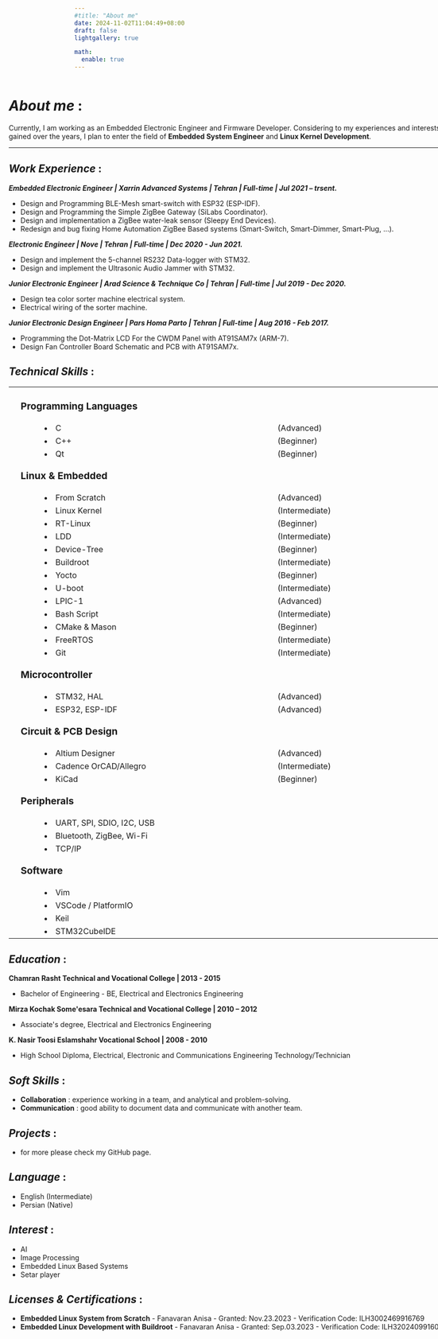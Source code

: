 ```yaml
---
#title: "About me"
date: 2024-11-02T11:04:49+08:00
draft: false
lightgallery: true

math:
  enable: true
---
```

<div style="width:100%;position:absolute;margin:0px;left:0;padding:0px 10%">

# *About me* :

Currently, I am working as an Embedded Electronic Engineer and Firmware Developer. 
Considering to my experiences and interests, I have gained over the years, I plan to enter the field of **Embedded System Engineer** and **Linux Kernel Development**.

---

## *Work Experience* :

***Embedded Electronic Engineer | Xarrin Advanced Systems | Tehran | Full-time | Jul 2021 – trsent.***
- Design and Programming BLE-Mesh smart-switch with ESP32 (ESP-IDF).
- Design and Programming the Simple ZigBee Gateway (SiLabs Coordinator).
- Design and implementation a ZigBee water-leak sensor (Sleepy End Devices).
- Redesign and bug fixing Home Automation ZigBee Based systems (Smart-Switch, Smart-Dimmer, Smart-Plug, …).

***Electronic Engineer | Nove | Tehran | Full-time | Dec 2020 - Jun 2021.***
- Design and implement the 5-channel RS232 Data-logger with STM32.
- Design and implement the Ultrasonic Audio Jammer with STM32.

***Junior Electronic Engineer | Arad Science & Technique Co | Tehran | Full-time | Jul 2019 - Dec 2020.***
- Design tea color sorter machine electrical system.
- Electrical wiring of the sorter machine.

***Junior Electronic Design Engineer | Pars Homa Parto | Tehran | Full-time | Aug 2016 - Feb 2017.***
- Programming the Dot-Matrix LCD For the CWDM Panel with AT91SAM7x (ARM-7).
- Design Fan Controller Board Schematic and PCB with AT91SAM7x.

## *Technical Skills* : 

<htmL>
<table> 
    <tr > 
        <th></th>
        <th></th>
    </tr> 
    <tr><td ><strong style="font-size:1.2rem;padding:1rem;float:left;">Programming Languages</strong></td></tr>
    <tr  style="padding:0px 0px 0px 4rem;float:left;width:100%;"> <td  style="width:48%;float:left;"> <li>C</li></td ><td>     (Advanced) </td></tr> 
    <tr  style="padding:0px 0px 0px 4rem;float:left;width:100%;"> <td  style="width:48%;float:left;" > <li>C++</li>      </td><td>    (Beginner) </td></tr> 
    <tr  style="padding:0px 0px 0px 4rem;float:left;width:100%;"> <td  style="width:48%;float:left;"> <li>Qt</li>      </td><td>     (Beginner) </td></tr>  
    <tr><td><strong style="font-size:1.2rem;padding:1rem;float:left;">Linux & Embedded</strong></td></tr>
    <tr  style="padding:0px 0px 0px 4rem;float:left;width:100%;"> <td  style="width:48%;float:left;"> <li>From Scratch    </li> </td><td>     (Advanced) </td></tr> 
    <tr  style="padding:0px 0px 0px 4rem;float:left;width:100%;"> <td  style="width:48%;float:left;"> <li>Linux Kernel    </li> </td><td>     (Intermediate) </td></tr> 
    <tr  style="padding:0px 0px 0px 4rem;float:left;width:100%;"> <td  style="width:48%;float:left;"> <li>RT-Linux        </li> </td><td>     (Beginner) </td></tr> 
    <tr  style="padding:0px 0px 0px 4rem;float:left;width:100%;"> <td  style="width:48%;float:left;"> <li>LDD            </li> </td><td>      (Intermediate) </td></tr> 
    <tr  style="padding:0px 0px 0px 4rem;float:left;width:100%;"> <td  style="width:48%;float:left;"> <li>Device-Tree     </li> </td><td>     (Beginner) </td></tr> 
    <tr  style="padding:0px 0px 0px 4rem;float:left;width:100%;"> <td  style="width:48%;float:left;"><li> Buildroot       </li> </td><td>     (Intermediate) </td></tr> 
    <tr  style="padding:0px 0px 0px 4rem;float:left;width:100%;"> <td  style="width:48%;float:left;"><li> Yocto         </li> </td><td>       (Beginner) </td></tr> 
    <tr  style="padding:0px 0px 0px 4rem;float:left;width:100%;"> <td  style="width:48%;float:left;"><li> U-boot        </li>   </td><td>     (Intermediate) </td></tr> 
    <tr  style="padding:0px 0px 0px 4rem;float:left;width:100%;"> <td  style="width:48%;float:left;"><li> LPIC-1        </li>  </td><td>      (Advanced) </td></tr> 
    <tr  style="padding:0px 0px 0px 4rem;float:left;width:100%;"> <td  style="width:48%;float:left;"><li> Bash Script     </li>  </td><td>    (Intermediate) </td></tr> 
    <tr  style="padding:0px 0px 0px 4rem;float:left;width:100%;"> <td  style="width:48%;float:left;"><li> CMake & Mason   </li>  </td><td>    (Beginner) </td></tr> 
    <tr  style="padding:0px 0px 0px 4rem;float:left;width:100%;"> <td  style="width:48%;float:left;"><li> FreeRTOS       </li>  </td><td>     (Intermediate) </td></tr> 
    <tr  style="padding:0px 0px 0px 4rem;float:left;width:100%;"> <td  style="width:48%;float:left;"><li> Git          </li>  </td><td>       (Intermediate) </td></tr> 
<tr><td><strong style="font-size:1.2rem;padding:1rem;float:left;">Microcontroller</strong></td></tr>
    <tr  style="padding:0px 0px 0px 4rem;float:left;width:100%;"> <td style="width:48%;float:left;"> <li> STM32, HAL      </li></td><td>     (Advanced) </td></tr> 
    <tr  style="padding:0px 0px 0px 4rem;float:left;width:100%;"><td style="width:48%;float:left;"> <li> ESP32, ESP-IDF    </li></td><td>   (Advanced) </td></tr> 
<tr><td><strong style="font-size:1.2rem;padding:1rem;float:left; ">Circuit & PCB Design</strong></td></tr>
    <tr  style="padding:0px 0px 0px 4rem;float:left;width:100%;"> <td style="width:48%;float:left;"> <li> Altium Designer       </li></td><td>       (Advanced) </td></tr> 
    <tr  style="padding:0px 0px 0px 4rem;float:left;width:100%;"> <td style="width:48%;float:left;"> <li> Cadence OrCAD/Allegro     </li></td><td>   (Intermediate) </td></tr> 
    <tr  style="padding:0px 0px 0px 4rem;float:left;width:100%;"> <td style="width:48%;float:left;"> <li> KiCad               </li></td><td>         (Beginner) </td></tr> 
<tr><td><strong style="font-size:1.2rem;padding:1rem;float:left; ">Peripherals</strong></td></tr>
    <tr  style="padding:0px 0px 0px 4rem;float:left;width:100%;"> <td> <li> UART, SPI, SDIO, I2C, USB </li></td></tr> 
    <tr  style="padding:0px 0px 0px 4rem;float:left;width:100%;"><td> <li> Bluetooth, ZigBee, Wi-Fi </li></td></tr> 
    <tr  style="padding:0px 0px 0px 4rem;float:left;width:100%;"> <td> <li> TCP/IP </td></tr> 
<tr><td><strong style="font-size:1.2rem;padding:1rem;float:left; ">Software</strong></td></tr>
    <tr  style="padding:0px 0px 0px 4rem;float:left;width:100%;"> <td> <li> Vim </li></td></tr> 
    <tr  style="padding:0px 0px 0px 4rem;float:left;width:100%;"> <td> <li> VSCode / PlatformIO </li></td></tr> 
    <tr  style="padding:0px 0px 0px 4rem;float:left;width:100%;"> <td> <li> Keil </li></td></tr> 
    <tr  style="padding:0px 0px 0px 4rem;float:left;width:100%;"> <td> <li> STM32CubeIDE </li></td></tr> 

</table>
</html>

## *Education* :

**Chamran Rasht Technical and Vocational College | 2013 - 2015**
- Bachelor of Engineering - BE, Electrical and Electronics Engineering

**Mirza Kochak Some'esara Technical and Vocational College | 2010 – 2012**
- Associate's degree, Electrical and Electronics Engineering

**K. Nasir Toosi Eslamshahr Vocational School | 2008 - 2010**
- High School Diploma, Electrical, Electronic and Communications Engineering Technology/Technician

## *Soft Skills* :

- **Collaboration** : experience working in a team, and analytical and problem-solving.
- **Communication** : good ability to document data and communicate with another team.

## *Projects* :

- for more please check my GitHub page.

## *Language* :

- English (Intermediate)
- Persian (Native)

## *Interest* :

- AI
- Image Processing
- Embedded Linux Based Systems
- Setar player

## *Licenses & Certifications* :

- **Embedded Linux System from Scratch** - Fanavaran Anisa - Granted: Nov.23.2023 - Verification Code: ILH3002469916769
- **Embedded Linux Development with Buildroot** - Fanavaran Anisa - Granted: Sep.03.2023 - Verification Code: ILH3202409916005
</div>





